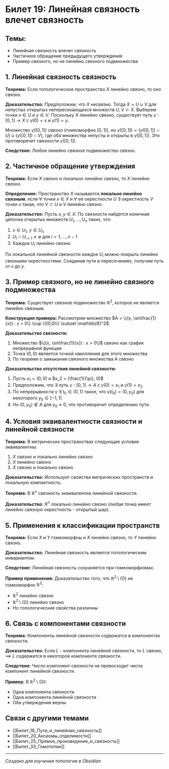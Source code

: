 # Билет 19: Линейная связность влечет связность

## Темы:
- Линейная связность влечет связность
- Частичное обращение предыдущего утверждения
- Пример связного, но не линейно связного подмножества

## 1. Линейная связность  связность

**Теорема:** Если топологическое пространство $X$ линейно связно, то оно связно.

**Доказательство:** Предположим, что $X$ несвязно. Тогда $X = U \cup V$ для непустых открытых непересекающихся множеств $U, V \subset X$. Выберем точки $x \in U$ и $y \in V$. Поскольку $X$ линейно связно, существует путь $\gamma: [0,1] \to X$ с $\gamma(0) = x$ и $\gamma(1) = y$.

Множество $\gamma([0,1])$ связно (гомеоморфно $[0,1]$), но $\gamma([0,1]) = (\gamma([0,1]) \cap U) \cup (\gamma([0,1]) \cap V)$, где оба множества непусты и открыты в $\gamma([0,1])$. Это противоречит связности $\gamma([0,1])$.

**Следствие:** Любое линейно связное подмножество связно.

## 2. Частичное обращение утверждения

**Теорема:** Если $X$ связно и локально линейно связно, то $X$ линейно связно.

**Определение:** Пространство $X$ называется **локально линейно связным**, если ∀ точки $x \in X$ и ∀ её окрестности $U$ ∃ окрестность $V$ точки $x$ такая, что $V \subset U$ и $V$ линейно связно.

**Доказательство:** Пусть $x, y \in X$. По связности найдется конечная цепочка открытых множеств $U_1, \ldots, U_n$ таких, что:
1. $x \in U_1$, $y \in U_n$
2. $U_i \cap U_{i+1} \neq \emptyset$ для $i = 1, \ldots, n-1$
3. Каждое $U_i$ линейно связно

По локальной линейной связности каждое $U_i$ можно покрыть линейно связными окрестностями. Соединив пути в пересечениях, получим путь от $x$ до $y$.

## 3. Пример связного, но не линейно связного подмножества

**Теорема:** Существует связное подмножество $\mathbb{R}^2$, которое не является линейно связным.

**Конструкция примера:** Рассмотрим множество $A = \{(x, \sin\frac{1}{x}) : x > 0\} \cup \{(0,0)\} \subset \mathbb{R}^2$.

**Доказательство связности:**
1. Множество $\{(x, \sin\frac{1}{x}) : x > 0\}$ связно как график непрерывной функции
2. Точка $(0,0)$ является точкой накопления для этого множества
3. По теореме о замыкании связного множества $A$ связно

**Доказательство отсутствия линейной связности:**
1. Пусть $x_1 = (0,0)$ и $x_2 = (\frac{1}{\pi}, 0)$
2. Предположим, что ∃ путь $\gamma: [0,1] \to A$ с $\gamma(0) = x_1$ и $\gamma(1) = x_2$
3. По непрерывности $\gamma$ ∃ $t_0 \in (0,1)$ такое, что $\gamma(t_0) = (0, y_0)$ для некоторого $y_0 \in [-1,1]$
4. Но $(0, y_0) \notin A$ для $y_0 \neq 0$, что противоречит определению пути



## 4. Условия эквивалентности связности и линейной связности

**Теорема:** В метрических пространствах следующие условия эквивалентны:

1. $X$ связно и локально линейно связно
2. $X$ линейно связно
3. $X$ связно и локально связно

**Доказательство:** Использует свойства метрических пространств и локальную компактность.

**Теорема:** В $\mathbb{R}^n$ связность эквивалентна линейной связности.

**Доказательство:** $\mathbb{R}^n$ локально линейно связно (любая точка имеет линейно связную окрестность - открытый шар).

## 5. Применения к классификации пространств

**Теорема:** Если $X$ и $Y$ гомеоморфны и $X$ линейно связно, то $Y$ линейно связно.

**Доказательство:** Линейная связность является топологическим инвариантом.

**Следствие:** Линейная связность сохраняется при гомеоморфизмах.

**Пример применения:** Доказательство того, что $\mathbb{R}^2 \setminus \{0\}$ не гомеоморфно $\mathbb{R}^2$:
- $\mathbb{R}^2$ линейно связно
- $\mathbb{R}^2 \setminus \{0\}$ линейно связно
- Но топологические свойства различны

## 6. Связь с компонентами связности

**Теорема:** Компоненты линейной связности содержатся в компонентах связности.

**Доказательство:** Если $L$ - компонента линейной связности, то $L$ связно, $\implies$ $L$ содержится в некоторой компоненте связности.

**Следствие:** Число компонент связности не превосходит числа компонент линейной связности.

**Пример:** В $\mathbb{R}^2 \setminus \{0\}$:
- Одна компонента связности
- Одна компонента линейной связности
- Оба утверждения верны

## Связи с другими темами

- [[Билет_18_Пути_и_линейная_связность]]
- [[Билет_20_Аксиомы_отделимости]]
- [[Билет_25_Прямое_произведение_и_связность]]
- [[Билет_33_Гомотопии]]

---
*Создано для изучения топологии в Obsidian*
